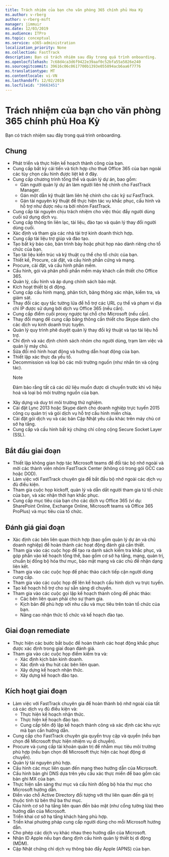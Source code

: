 ```yaml
---
title: Trách nhiệm của bạn cho văn phòng 365 chính phủ Hoa Kỳ
ms.author: v-rberg
author: v-rberg-msft
manager: jimmuir
ms.date: 12/03/2019
ms.audience: ITPro
ms.topic: conceptual
ms.service: o365-administration
localization_priority: None
ms.collection: FastTrack
description: Bạn có trách nhiệm sau đây trong quá trình onboarding.
ms.openlocfilehash: 7c68d4ca3d6f9422e39aaf0c52bfa55a5026e240
ms.sourcegitcommit: 39616c06c0617700b1393e055894acb6aa6f7776
ms.translationtype: MT
ms.contentlocale: vi-VN
ms.lasthandoff: 12/02/2019
ms.locfileid: "39663451"
---
```

# <a name="your-responsibilities-for-office-365-us-government"></a>Trách nhiệm của bạn cho văn phòng 365 chính phủ Hoa Kỳ

Bạn có trách nhiệm sau đây trong quá trình onboarding.
  
## <a name="general"></a>Chung

- Phát triển và thực hiện kế hoạch thành công của bạn.   
- Cung cấp bất kỳ cải tiến và tích hợp cho thuê Office 365 của bạn ngoài các tùy chọn cấu hình được liệt kê ở đây.    
- Cung cấp chương trình tổng thể và quản lý dự án, bao gồm:     
  - Gán người quản lý dự án làm người liên hệ chính cho FastTrack Manager.   
  - Gán một dẫn kỹ thuật làm liên hệ chính cho các kỹ sư FastTrack.  
  - Gán tài nguyên kỹ thuật để thực hiện tác vụ khắc phục, cấu hình và hỗ trợ như được nêu ra bởi nhóm FastTrack.   
- Cung cấp tài nguyên chịu trách nhiệm cho việc thúc đẩy người dùng cuối sử dụng dịch vụ.    
- Cung cấp thông tin liên lạc, tài liệu, đào tạo và quản lý thay đổi người dùng cuối.    
- Xác định và tham gia các nhà tài trợ kinh doanh thích hợp.     
- Cung cấp tài liệu trợ giúp và đào tạo.     
- Tạo bất kỳ báo cáo, bản trình bày hoặc phút họp nào dành riêng cho tổ chức của bạn.     
- Tạo tài liệu kiến trúc và kỹ thuật cụ thể cho tổ chức của bạn.     
- Thiết kế, Procure, cài đặt, và cấu hình phần cứng và mạng.    
- Procure, cài đặt, và cấu hình phần mềm.     
- Cấu hình, gói và phân phối phần mềm máy khách cần thiết cho Office 365.    
- Quản lý, cấu hình và áp dụng chính sách bảo mật.    
- Kích hoạt thiết bị di động.    
- Cung cấp cấu hình mạng, phân tích, băng thông xác nhận, kiểm tra, và giám sát. 
- Thay đổi các quy tắc tường lửa để hỗ trợ các URL cụ thể và phạm vi địa chỉ IP được sử dụng bởi dịch vụ Office 365 (nếu cần).
- Cung cấp điểm cuối proxy ngược tại chỗ cho Microsoft (nếu cần).     
- Thay đổi mạng để cung cấp băng thông cần thiết cho Skype dành cho các dịch vụ kinh doanh trực tuyến.   
- Quản lý quy trình phê duyệt quản lý thay đổi kỹ thuật và tạo tài liệu hỗ trợ.    
- Chỉ định và xác định chính sách nhóm cho người dùng, trạm làm việc và quản lý máy chủ.    
- Sửa đổi mô hình hoạt động và hướng dẫn hoạt động của bạn.   
- Thiết lập xác thực đa yếu tố.   
- Decommission và loại bỏ các môi trường nguồn (như nhắn tin và cộng tác). 
    > [!NOTE]
    > Đảm bảo rằng tất cả các dữ liệu muốn được di chuyển trước khi vô hiệu hoá và loại bỏ môi trường nguồn của bạn.   
- Xây dựng và duy trì môi trường thử nghiệm.  
- Cài đặt Lync 2013 hoặc Skype dành cho doanh nghiệp trực tuyến 2015 công cụ quản trị và gói dịch vụ hỗ trợ cấu hình miền chia.    
- Cài đặt gói dịch vụ và các bản Cập Nhật yêu cầu khác trên máy chủ cơ sở hạ tầng.     
- Cung cấp và cấu hình bất kỳ chứng chỉ công cộng Secure Socket Layer (SSL). 
    
## <a name="initiate-phase"></a>Bắt đầu giai đoạn

- Thiết lập không gian hợp tác Microsoft teams để đối tác bộ nhớ ngoài và mời các thành viên nhóm FastTrack Center (không có trong gói GCC cao hoặc DOD).   
- Làm việc với FastTrack chuyên gia để bắt đầu bộ nhớ ngoài các dịch vụ đủ điều kiện.    
- Tham gia cuộc họp kickoff, quản lý và dẫn dắt người tham gia từ tổ chức của bạn, và xác nhận thời hạn khắc phục.    
- Cung cấp mục tiêu của bạn cho các dịch vụ Office 365 (ví dụ: SharePoint Online, Exchange Online, Microsoft teams và Office 365 ProPlus) và mục tiêu của tổ chức.
    
## <a name="assess-phase"></a>Đánh giá giai đoạn

- Xác định các bên liên quan thích hợp (bao gồm quản lý dự án và chủ doanh nghiệp) để hoàn thành các hoạt động đánh giá cần thiết.    
- Tham gia vào các cuộc họp để tạo ra danh sách kiểm tra khắc phục, và góp phần vào kế hoạch tổng thể, bao gồm cơ sở hạ tầng, mạng, quản trị, chuẩn bị đồng bộ hóa thư mục, bảo mật mạng và các chủ đề nhận dạng liên kết. 
- Tham gia vào các cuộc họp để phác thảo cách tiếp cận người dùng cung cấp.     
- Tham gia vào các cuộc họp để lên kế hoạch cấu hình dịch vụ trực tuyến.    
- Tạo kế hoạch hỗ trợ cho sự sẵn sàng di chuyển.    
- Tham gia vào các cuộc gọi lập kế hoạch thành công để phác thảo:   
  - Các bên liên quan phải cho sự tham gia.   
  - Kịch bản để phù hợp với nhu cầu và mục tiêu trên toàn tổ chức của bạn.   
  - Nâng cao nhận thức tổ chức và kế hoạch đào tạo.
    
## <a name="remediate-phase"></a>Giai đoạn remediate

- Thực hiện các bước bắt buộc để hoàn thành các hoạt động khắc phục được xác định trong giai đoạn đánh giá.  
- Tham gia vào các cuộc họp điểm kiểm tra và:   
  - Xác định kịch bản kinh doanh.  
  - Xác định và thu hút các bên liên quan.  
  - Xây dựng kế hoạch nhận thức. 
  - Xây dựng kế hoạch đào tạo.
    
## <a name="enable-phase"></a>Kích hoạt giai đoạn

- Làm việc với FastTrack chuyên gia để hoàn thành bộ nhớ ngoài của tất cả các dịch vụ đủ điều kiện và:  
  - Thực hiện kế hoạch nhận thức.   
  - Thực hiện kế hoạch đào tạo.   
  - Cung cấp tiến độ lập kế hoạch thành công và xác định các khu vực mà bạn cần hướng dẫn.  
- Cung cấp cho FastTrack chuyên gia quyền truy cập và quyền (nếu bạn chọn để Microsoft thực hiện nhiệm vụ di chuyển).   
- Procure và cung cấp tài khoản quản trị để nhắm mục tiêu môi trường phù hợp (nếu bạn chọn để Microsoft thực hiện các hoạt động di chuyển).    
- Quản lý tài nguyên phù hợp.     
- Cấu hình các mục liên quan đến mạng theo hướng dẫn của Microsoft.    
- Cấu hình bản ghi DNS dựa trên yêu cầu xác thực miền để bao gồm các bản ghi MX của bạn.    
- Thực hiện sẵn sàng thư mục và cấu hình đồng bộ hóa thư mục cho Microsoft hướng dẫn.   
- Điền vào chỗ Active Directory đối tượng với thư liên quan đến giá trị thuộc tính từ bên thứ ba thư mục.    
- Cấu hình cơ sở hạ tầng liên quan đến bảo mật (như cổng tường lửa) theo hướng dẫn của Microsoft.    
- Triển khai cơ sở hạ tầng khách hàng phù hợp.   
- Triển khai phương pháp cung cấp người dùng cho mỗi Microsoft hướng dẫn.    
- Cho phép các dịch vụ khác nhau theo hướng dẫn của Microsoft.    
- Nhận ID Apple nếu bạn đang định cấu hình quản lý thiết bị di động (MDM).   
- Cập Nhật chứng chỉ dịch vụ thông báo đẩy Apple (APNS) của bạn.
    

  

